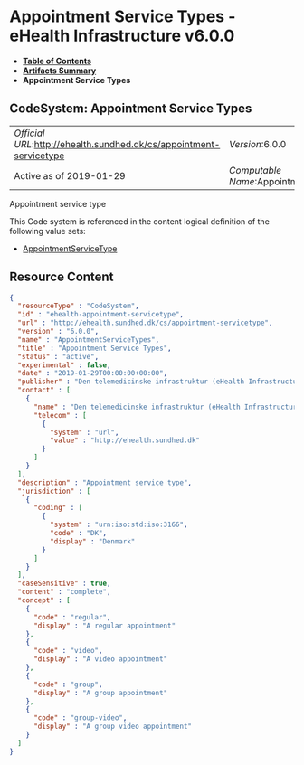# Appointment Service Types - eHealth Infrastructure v6.0.0

* [**Table of Contents**](toc.md)
* [**Artifacts Summary**](artifacts.md)
* **Appointment Service Types**

## CodeSystem: Appointment Service Types 

| | |
| :--- | :--- |
| *Official URL*:http://ehealth.sundhed.dk/cs/appointment-servicetype | *Version*:6.0.0 |
| Active as of 2019-01-29 | *Computable Name*:AppointmentServiceTypes |

 
Appointment service type 

 This Code system is referenced in the content logical definition of the following value sets: 

* [AppointmentServiceType](ValueSet-ehealth-appointment-servicetype.md)



## Resource Content

```json
{
  "resourceType" : "CodeSystem",
  "id" : "ehealth-appointment-servicetype",
  "url" : "http://ehealth.sundhed.dk/cs/appointment-servicetype",
  "version" : "6.0.0",
  "name" : "AppointmentServiceTypes",
  "title" : "Appointment Service Types",
  "status" : "active",
  "experimental" : false,
  "date" : "2019-01-29T00:00:00+00:00",
  "publisher" : "Den telemedicinske infrastruktur (eHealth Infrastructure)",
  "contact" : [
    {
      "name" : "Den telemedicinske infrastruktur (eHealth Infrastructure)",
      "telecom" : [
        {
          "system" : "url",
          "value" : "http://ehealth.sundhed.dk"
        }
      ]
    }
  ],
  "description" : "Appointment service type",
  "jurisdiction" : [
    {
      "coding" : [
        {
          "system" : "urn:iso:std:iso:3166",
          "code" : "DK",
          "display" : "Denmark"
        }
      ]
    }
  ],
  "caseSensitive" : true,
  "content" : "complete",
  "concept" : [
    {
      "code" : "regular",
      "display" : "A regular appointment"
    },
    {
      "code" : "video",
      "display" : "A video appointment"
    },
    {
      "code" : "group",
      "display" : "A group appointment"
    },
    {
      "code" : "group-video",
      "display" : "A group video appointment"
    }
  ]
}

```
